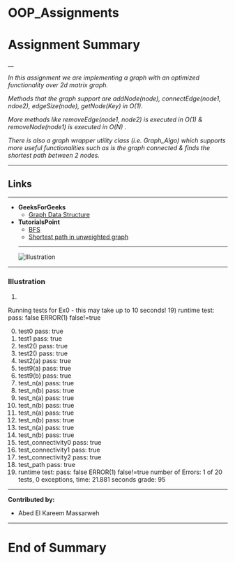 # OOP_Assignments
#   Assignment Summary 

__

_In this assignment we are implementing a graph with an optimized functionality over 2d matrix graph._

_Methods that the graph support are addNode(node), connectEdge(node1, ndoe2), edgeSize(node), getNode(Key) in O(1)._

_More methods like removeEdge(node1, node2) is executed in O(1) & removeNode(node1) is executed in O(N) ._

_There is also a graph wrapper utility class (i.e. Graph_Algo) which supports more useful functionalities such as is the graph connected & finds the shortest path between 2 nodes._

___
## Links
---
* **GeeksForGeeks**
  * [Graph Data Structure](https://www.geeksforgeeks.org/graph-data-structure-and-algorithms/)
* **TutorialsPoint**
    * [BFS](https://www.geeksforgeeks.org/best-first-search-informed-search/)
    * [Shortest path in unweighted graph](https://www.geeksforgeeks.org/shortest-path-unweighted-graph/?ref=rp)
  ---
  <!--Images-->
  ![Illustration](https://adatis.co.uk/wp-content/uploads/Black-n-White.png)
___
### Illustration
1.
Running tests for Ex0 - this may take up to 10 seconds!
19) runtime test:   pass: false  ERROR(1) false!=true

0) test0   pass: true
1) test1   pass: true
2) test2()   pass: true
3) test2()   pass: true
4) test2(a)   pass: true
5) test9(a)   pass: true
6) test9(b)   pass: true
7) test_n(a)   pass: true
8) test_n(b)   pass: true
9) test_n(a)   pass: true
10) test_n(b)   pass: true
11) test_n(a)   pass: true
12) test_n(b)   pass: true
13) test_n(a)   pass: true
14) test_n(b)   pass: true
15) test_connectivity0   pass: true
16) test_connectivity1   pass: true
17) test_connectivity2   pass: true
18) test_path   pass: true
19) runtime test:   pass: false  ERROR(1) false!=true
number of Errors: 1 of 20 tests, 0 exceptions, time: 21.881 seconds
grade: 95



---
**Contributed by:**
* Abed El Kareem Massarweh
---

# End of Summary
